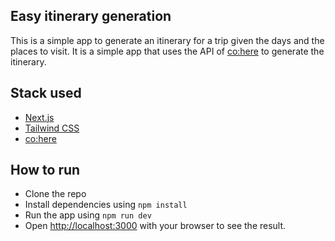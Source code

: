 ## Easy itinerary generation

This is a simple app to generate an itinerary for a trip given the days and the places to visit. It is a simple app that uses the API of [co:here](https://cohere.ai) to generate the itinerary.

## Stack used

- [Next.js](https://nextjs.org/)
- [Tailwind CSS](https://tailwindcss.com/)
- [co:here](https://cohere.ai)

## How to run

- Clone the repo
- Install dependencies using `npm install`
- Run the app using `npm run dev`
- Open [http://localhost:3000](http://localhost:3000) with your browser to see the result.
